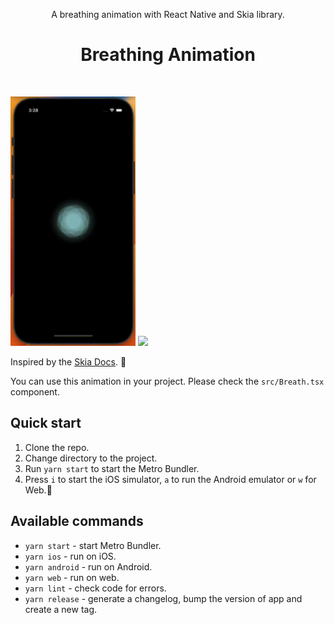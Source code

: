 <p align="center">
  A breathing animation with React Native and Skia library.
</p>

<h1 align="center">Breathing Animation</h1>
<br>

<img src="./screen-1.gif" width="200"></img>
<img src="./screen-2.gif" width="200"></img>

Inspired by the [Skia Docs](https://shopify.github.io/react-native-skia/docs/getting-started/installation). 🎨

You can use this animation in your project. Please check the `src/Breath.tsx` component.

## Quick start

1. Clone the repo.
2. Change directory to the project.
3. Run `yarn start` to start the Metro Bundler.
4. Press `i` to start the iOS simulator, `a` to run the Android emulator or `w` for Web.📱

## Available commands

- `yarn start` - start Metro Bundler.
- `yarn ios` - run on iOS.
- `yarn android` - run on Android.
- `yarn web` - run on web.
- `yarn lint` - check code for errors.
- `yarn release` - generate a changelog, bump the version of app and create a new tag.
